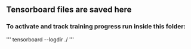 ## Tensorboard files are saved here

### To activate and track training progress run inside this folder:
'''
tensorboard --logdir ./
'''
